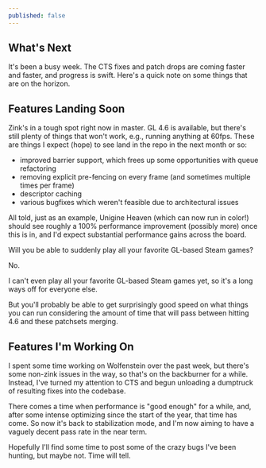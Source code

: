 ```yaml
---
published: false
---
```

## What's Next

It's been a busy week. The CTS fixes and patch drops are coming faster and faster, and progress is swift. Here's a quick note on some things that are on the horizon.

## Features Landing Soon
Zink's in a tough spot right now in master. GL 4.6 is available, but there's still plenty of things that won't work, e.g., running anything at 60fps. These are things I expect (hope) to see land in the repo in the next month or so:
* improved barrier support, which frees up some opportunities with queue refactoring
* removing explicit pre-fencing on every frame (and sometimes multiple times per frame)
* descriptor caching
* various bugfixes which weren't feasible due to architectural issues

All told, just as an example, Unigine Heaven (which can now run in color!) should see roughly a 100% performance improvement (possibly more) once this is in, and I'd expect substantial performance gains across the board.

Will you be able to suddenly play all your favorite GL-based Steam games?

No.

I can't even play all your favorite GL-based Steam games yet, so it's a long ways off for everyone else.

But you'll probably be able to get surprisingly good speed on what things you can run considering the amount of time that will pass between hitting 4.6 and these patchsets merging.

## Features I'm Working On
I spent some time working on Wolfenstein over the past week, but there's some non-zink issues in the way, so that's on the backburner for a while. Instead, I've turned my attention to CTS and begun unloading a dumptruck of resulting fixes into the codebase.

There comes a time when performance is "good enough" for a while, and, after some intense optimizing since the start of the year, that time has come. So now it's back to stabilization mode, and I'm now aiming to have a vaguely decent pass rate in the near term.

Hopefully I'll find some time to post some of the crazy bugs I've been hunting, but maybe not. Time will tell.